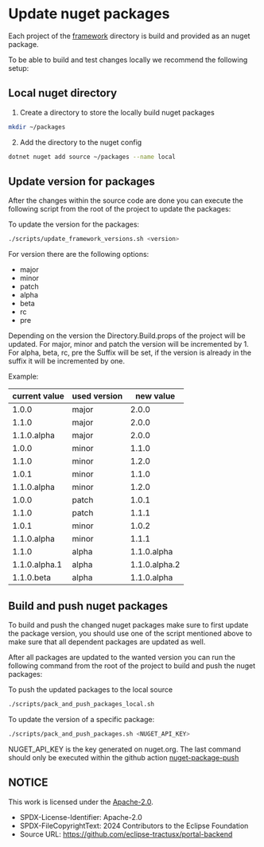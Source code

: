 # Update nuget packages

Each project of the [framework](/src/framework/) directory is build and provided as an nuget package.

To be able to build and test changes locally we recommend the following setup:

## Local nuget directory

1. Create a directory to store the locally build nuget packages

```bash
mkdir ~/packages

```

2. Add the directory to the nuget config

```bash
dotnet nuget add source ~/packages --name local

```

## Update version for packages

After the changes within the source code are done you can execute the following script from the root of the project to update the packages:

To update the version for the packages:

```bash
./scripts/update_framework_versions.sh <version>
```

For version there are the following options:
 - major
 - minor
 - patch
 - alpha
 - beta
 - rc
 - pre

Depending on the version the Directory.Build.props of the project will be updated.
For major, minor and patch the version will be incremented by 1.
For alpha, beta, rc, pre the Suffix will be set, if the version is already in the suffix it will be incremented by one.

Example:

|current value|used version|  new value  |
|-------------|------------|-------------|
|    1.0.0    |    major   |    2.0.0    |
|    1.1.0    |    major   |    2.0.0    |
| 1.1.0.alpha |    major   |    2.0.0    |
|    1.0.0    |    minor   |    1.1.0    |
|    1.1.0    |    minor   |    1.2.0    |
|    1.0.1    |    minor   |    1.1.0    |
| 1.1.0.alpha |    minor   |    1.2.0    |
|    1.0.0    |    patch   |    1.0.1    |
|    1.1.0    |    patch   |    1.1.1    |
|    1.0.1    |    minor   |    1.0.2    |
| 1.1.0.alpha |    minor   |    1.1.1    |
|    1.1.0    |    alpha   | 1.1.0.alpha |
|1.1.0.alpha.1|    alpha   |1.1.0.alpha.2|
| 1.1.0.beta  |    alpha   | 1.1.0.alpha |

## Build and push nuget packages

To build and push the changed nuget packages make sure to first update the package version, you should use one of the script mentioned above to make sure that all dependent packages are updated as well.

After all packages are updated to the wanted version you can run the following command from the root of the project to build and push the nuget packages:

To push the updated packages to the local source

```bash
./scripts/pack_and_push_packages_local.sh
```

To update the version of a specific package:

```bash
./scripts/pack_and_push_packages.sh <NUGET_API_KEY>
```

NUGET_API_KEY is the key generated on nuget.org. The last command should only be executed within the github action [nuget-package-push](/.github/workflows/nuget-package-push.yml)

## NOTICE

This work is licensed under the [Apache-2.0](https://www.apache.org/licenses/LICENSE-2.0).

- SPDX-License-Identifier: Apache-2.0
- SPDX-FileCopyrightText: 2024 Contributors to the Eclipse Foundation
- Source URL: https://github.com/eclipse-tractusx/portal-backend
